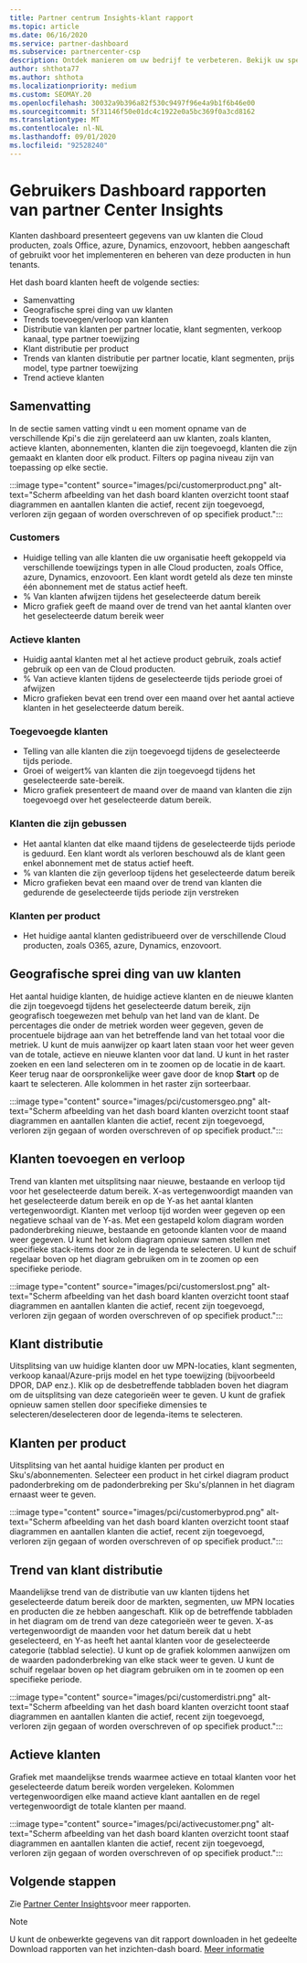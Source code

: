 ```yaml
---
title: Partner centrum Insights-klant rapport
ms.topic: article
ms.date: 06/16/2020
ms.service: partner-dashboard
ms.subservice: partnercenter-csp
description: Ontdek manieren om uw bedrijf te verbeteren. Bekijk uw specifieke klant trends per geografie, product en andere kenmerken.
author: shthota77
ms.author: shthota
ms.localizationpriority: medium
ms.custom: SEOMAY.20
ms.openlocfilehash: 30032a9b396a82f530c9497f96e4a9b1f6b46e00
ms.sourcegitcommit: 5f31146f50e01dc4c1922e0a5bc369f0a3cd8162
ms.translationtype: MT
ms.contentlocale: nl-NL
ms.lasthandoff: 09/01/2020
ms.locfileid: "92528240"
---
```

# <a name="customers-dashboard-reports-from-partner-center-insights"></a>Gebruikers Dashboard rapporten van partner Center Insights

Klanten dashboard presenteert gegevens van uw klanten die Cloud producten, zoals Office, azure, Dynamics, enzovoort, hebben aangeschaft of gebruikt voor het implementeren en beheren van deze producten in hun tenants. 
 
Het dash board klanten heeft de volgende secties: 

- Samenvatting  
- Geografische sprei ding van uw klanten 
- Trends toevoegen/verloop van klanten 
- Distributie van klanten per partner locatie, klant segmenten, verkoop kanaal, type partner toewijzing 
- Klant distributie per product 
- Trends van klanten distributie per partner locatie, klant segmenten, prijs model, type partner toewijzing 
- Trend actieve klanten 

## <a name="summary"></a>Samenvatting

In de sectie samen vatting vindt u een moment opname van de verschillende Kpi's die zijn gerelateerd aan uw klanten, zoals klanten, actieve klanten, abonnementen, klanten die zijn toegevoegd, klanten die zijn gemaakt en klanten door elk product. Filters op pagina niveau zijn van toepassing op elke sectie.

:::image type="content" source="images/pci/customerproduct.png" alt-text="Scherm afbeelding van het dash board klanten overzicht toont staaf diagrammen en aantallen klanten die actief, recent zijn toegevoegd, verloren zijn gegaan of worden overschreven of op specifiek product.":::

### <a name="customers"></a>Customers

- Huidige telling van alle klanten die uw organisatie heeft gekoppeld via verschillende toewijzings typen in alle Cloud producten, zoals Office, azure, Dynamics, enzovoort. Een klant wordt geteld als deze ten minste één abonnement met de status actief heeft.  
- % Van klanten afwijzen tijdens het geselecteerde datum bereik 
- Micro grafiek geeft de maand over de trend van het aantal klanten over het geselecteerde datum bereik weer

### <a name="active-customers"></a>Actieve klanten

- Huidig aantal klanten met al het actieve product gebruik, zoals actief gebruik op een van de Cloud producten.
- % Van actieve klanten tijdens de geselecteerde tijds periode groei of afwijzen
- Micro grafieken bevat een trend over een maand over het aantal actieve klanten in het geselecteerde datum bereik.

### <a name="customers-added"></a>Toegevoegde klanten

- Telling van alle klanten die zijn toegevoegd tijdens de geselecteerde tijds periode.
- Groei of weigert% van klanten die zijn toegevoegd tijdens het geselecteerde sate-bereik.
- Micro grafiek presenteert de maand over de maand van klanten die zijn toegevoegd over het geselecteerde datum bereik.

### <a name="customers-churned"></a>Klanten die zijn gebussen
- Het aantal klanten dat elke maand tijdens de geselecteerde tijds periode is geduurd. Een klant wordt als verloren beschouwd als de klant geen enkel abonnement met de status actief heeft. 
- % van klanten die zijn geverloop tijdens het geselecteerde datum bereik 
- Micro grafieken bevat een maand over de trend van klanten die gedurende de geselecteerde tijds periode zijn verstreken 
 
### <a name="customers-by-products"></a>Klanten per product

- Het huidige aantal klanten gedistribueerd over de verschillende Cloud producten, zoals O365, azure, Dynamics, enzovoort.  

## <a name="geographical-spread-of-your-customers"></a>Geografische sprei ding van uw klanten

Het aantal huidige klanten, de huidige actieve klanten en de nieuwe klanten die zijn toegevoegd tijdens het geselecteerde datum bereik, zijn geografisch toegewezen met behulp van het land van de klant. De percentages die onder de metriek worden weer gegeven, geven de procentuele bijdrage aan van het betreffende land van het totaal voor die metriek. U kunt de muis aanwijzer op kaart laten staan voor het weer geven van de totale, actieve en nieuwe klanten voor dat land. U kunt in het raster zoeken en een land selecteren om in te zoomen op de locatie in de kaart. Keer terug naar de oorspronkelijke weer gave door de knop **Start** op de kaart te selecteren. Alle kolommen in het raster zijn sorteerbaar.  

:::image type="content" source="images/pci/customersgeo.png" alt-text="Scherm afbeelding van het dash board klanten overzicht toont staaf diagrammen en aantallen klanten die actief, recent zijn toegevoegd, verloren zijn gegaan of worden overschreven of op specifiek product.":::

## <a name="customer-adds-and-churns"></a>Klanten toevoegen en verloop

Trend van klanten met uitsplitsing naar nieuwe, bestaande en verloop tijd voor het geselecteerde datum bereik. X-as vertegenwoordigt maanden van het geselecteerde datum bereik en op de Y-as het aantal klanten vertegenwoordigt. Klanten met verloop tijd worden weer gegeven op een negatieve schaal van de Y-as. Met een gestapeld kolom diagram worden padonderbreking nieuwe, bestaande en getoonde klanten voor de maand weer gegeven. U kunt het kolom diagram opnieuw samen stellen met specifieke stack-items door ze in de legenda te selecteren. U kunt de schuif regelaar boven op het diagram gebruiken om in te zoomen op een specifieke periode. 

:::image type="content" source="images/pci/customerslost.png" alt-text="Scherm afbeelding van het dash board klanten overzicht toont staaf diagrammen en aantallen klanten die actief, recent zijn toegevoegd, verloren zijn gegaan of worden overschreven of op specifiek product.":::

## <a name="customer-distribution"></a>Klant distributie

Uitsplitsing van uw huidige klanten door uw MPN-locaties, klant segmenten, verkoop kanaal/Azure-prijs model en het type toewijzing (bijvoorbeeld DPOR, DAP enz.). Klik op de desbetreffende tabbladen boven het diagram om de uitsplitsing van deze categorieën weer te geven. U kunt de grafiek opnieuw samen stellen door specifieke dimensies te selecteren/deselecteren door de legenda-items te selecteren. 

## <a name="customers-by-products"></a>Klanten per product

Uitsplitsing van het aantal huidige klanten per product en Sku's/abonnementen. Selecteer een product in het cirkel diagram product padonderbreking om de padonderbreking per Sku's/plannen in het diagram ernaast weer te geven.

:::image type="content" source="images/pci/customerbyprod.png" alt-text="Scherm afbeelding van het dash board klanten overzicht toont staaf diagrammen en aantallen klanten die actief, recent zijn toegevoegd, verloren zijn gegaan of worden overschreven of op specifiek product.":::

## <a name="customer-distribution-trend"></a>Trend van klant distributie 

Maandelijkse trend van de distributie van uw klanten tijdens het geselecteerde datum bereik door de markten, segmenten, uw MPN locaties en producten die ze hebben aangeschaft. Klik op de betreffende tabbladen in het diagram om de trend van deze categorieën weer te geven. X-as vertegenwoordigt de maanden voor het datum bereik dat u hebt geselecteerd, en Y-as heeft het aantal klanten voor de geselecteerde categorie (tabblad selectie). U kunt op de grafiek kolommen aanwijzen om de waarden padonderbreking van elke stack weer te geven. U kunt de schuif regelaar boven op het diagram gebruiken om in te zoomen op een specifieke periode.   

:::image type="content" source="images/pci/customerdistri.png" alt-text="Scherm afbeelding van het dash board klanten overzicht toont staaf diagrammen en aantallen klanten die actief, recent zijn toegevoegd, verloren zijn gegaan of worden overschreven of op specifiek product.":::

## <a name="active-customers"></a>Actieve klanten

Grafiek met maandelijkse trends waarmee actieve en totaal klanten voor het geselecteerde datum bereik worden vergeleken. Kolommen vertegenwoordigen elke maand actieve klant aantallen en de regel vertegenwoordigt de totale klanten per maand. 

:::image type="content" source="images/pci/activecustomer.png" alt-text="Scherm afbeelding van het dash board klanten overzicht toont staaf diagrammen en aantallen klanten die actief, recent zijn toegevoegd, verloren zijn gegaan of worden overschreven of op specifiek product.":::

## <a name="next-steps"></a>Volgende stappen

Zie [Partner Center Insights](partner-center-insights.md)voor meer rapporten.

>[!NOTE]
> U kunt de onbewerkte gegevens van dit rapport downloaden in het gedeelte Download rapporten van het inzichten-dash board. [Meer informatie](pci-download-reports.md) 
